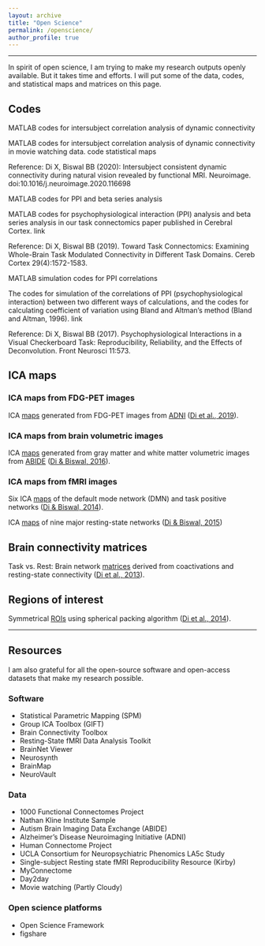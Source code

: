 ```yaml
---
layout: archive
title: "Open Science"
permalink: /openscience/
author_profile: true
---
```


------
In spirit of open science, I am trying to make my research outputs openly available. But it takes time and efforts. I will put some of the data, codes, and statistical maps and matrices on this page. 

## Codes
MATLAB codes for intersubject correlation analysis of dynamic connectivity

MATLAB codes for intersubject correlation analysis of dynamic connectivity in movie watching data. code statistical maps

Reference: Di X, Biswal BB (2020): Intersubject consistent dynamic connectivity during natural vision revealed by functional MRI. Neuroimage. doi:10.1016/j.neuroimage.2020.116698

MATLAB codes for PPI and beta series analysis

MATLAB codes for psychophysiological interaction (PPI) analysis and beta series analysis in our task connectomics paper published in Cerebral Cortex. link

Reference: Di X, Biswal BB (2019). Toward Task Connectomics: Examining Whole-Brain Task Modulated Connectivity in Different Task Domains. Cereb Cortex 29(4):1572-1583.

MATLAB simulation codes for PPI correlations

The codes for simulation of the correlations of PPI (psychophysiological interaction) between two different ways of calculations, and the codes for calculating coefficient of variation using Bland and Altman’s method (Bland and Altman, 1996). link

Reference: Di X, Biswal BB (2017). Psychophysiological Interactions in a Visual Checkerboard Task: Reproducibility, Reliability, and the Effects of Deconvolution. Front Neurosci 11:573.

## ICA maps
### ICA maps from FDG-PET images
ICA [maps](https://osf.io/4a3vt/) generated from FDG-PET images from [ADNI](http://adni.loni.usc.edu/) ([Di et al., 2019](https://doi.org/10.1002/hbm.24728)). 

### ICA maps from brain volumetric images
ICA [maps](https://neurovault.org/collections/973/) generated from gray matter and white matter volumetric images from [ABIDE](http://fcon_1000.projects.nitrc.org/indi/abide/) ([Di & Biswal, 2016](https://doi.org/10.1016/j.bpsc.2015.11.006)).

### ICA maps from fMRI images
Six ICA [maps](https://doi.org/10.6084/m9.figshare.1402207.v1) of the default mode network (DMN) and task positive networks ([Di & Biswal, 2014](https://doi.org/10.7717/peerj.367)). 

ICA [maps](https://doi.org/10.6084/m9.figshare.1402240.v1) of nine major resting-state networks ([Di & Biswal, 2015](https://doi.org/10.1007/s00429-013-0634-3))

## Brain connectivity matrices
Task vs. Rest: Brain network [matrices](https://doi.org/10.6084/m9.figshare.3856098.v2) derived from coactivations and resting-state connectivity ([Di et al., 2013](https://doi.org/10.3389/fnhum.2013.00493)). 

## Regions of interest
Symmetrical [ROIs](https://doi.org/10.6084/m9.figshare.951970.v2) using spherical packing algorithm ([Di et al., 2014](https://doi.org/10.1089/brain.2013.0215)).


------
## Resources
I am also grateful for all the open-source software and open-access datasets that make my research possible.

### Software
* Statistical Parametric Mapping (SPM)
* Group ICA Toolbox (GIFT)
* Brain Connectivity Toolbox
* Resting-State fMRI Data Analysis Toolkit
* BrainNet Viewer
* Neurosynth
* BrainMap
* NeuroVault

### Data
* 1000 Functional Connectomes Project
* Nathan Kline Institute Sample
* Autism Brain Imaging Data Exchange (ABIDE)
* Alzheimer’s Disease Neuroimaging Initiative (ADNI)
* Human Connectome Project
* UCLA Consortium for Neuropsychiatric Phenomics LA5c Study
* Single-subject Resting state fMRI Reproducibility Resource (Kirby)
* MyConnectome
* Day2day
* Movie watching (Partly Cloudy)

### Open science platforms
* Open Science Framework
* figshare

